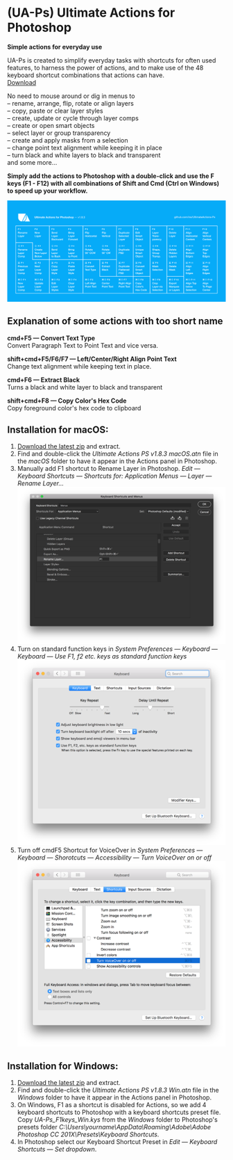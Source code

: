 # (UA-Ps) Ultimate Actions for Photoshop
**Simple actions for everyday use**

UA-Ps is created to simplify everyday tasks with shortcuts for often used features, to harness the power of actions, and to make use of the 48 keyboard shortcut combinations that actions can have.  
[Download](https://github.com/ins/UltimateActions-Ps/archive/master.zip)

No need to mouse around or dig in menus to  
– rename, arrange, flip, rotate or align layers  
– copy, paste or clear layer styles  
– create, update or cycle through layer comps  
– create or open smart objects  
– select layer or group transparency  
– create and apply masks from a selection  
– change point text alignment while keeping it in place  
– turn black and white layers to black and transparent  
and some more...

**Simply add the actions to Photoshop with a double-click and use the F keys (F1 - F12) with all combinations of Shift and Cmd (Ctrl on Windows) to speed up your workflow.**

![Ultimate Actions for Photoshop Cheat Sheet](https://raw.githubusercontent.com/ins/UltimateActions-Ps/master/UA-Ps_Cheat_Sheet_1.8.3.png)

## Explanation of some actions with too short name 
**cmd+F5 — Convert Text Type**  
Convert Paragraph Text to Point Text and vice versa.

**shift+cmd+F5/F6/F7 — Left/Center/Right Align Point Text**  
Change text alignment while keeping text in place.

**cmd+F6 — Extract Black**  
Turns a black and white layer to black and transparent

**shift+cmd+F8 — Copy Color's Hex Code**  
Copy foreground color's hex code to clipboard

## Installation for macOS:
1. [Download the latest zip](https://github.com/ins/UltimateActions-Ps/archive/master.zip) and extract.
2. Find and double-click the *Ultimate Actions PS v1.8.3 macOS.atn* file in the *macOS* folder to have it appear in the Actions panel in Photoshop.
3. Manually add F1 shortcut to Rename Layer in Photoshop. *Edit — Keyboard Shortcuts — Shortcuts for: Application Menus — Layer — Rename Layer...*
![Rename Layer F1](https://raw.githubusercontent.com/ins/UltimateActions-Ps/master/macOS/Rename_Layer_Shortcut.png)
4. Turn on standard function keys in *System Preferences — Keyboard — Keyboard — Use F1, f2 etc. keys as standard function keys*
![Standard function keys](https://raw.githubusercontent.com/ins/UltimateActions-Ps/master/macOS/Use_F_keys_as_standard_function_keys.png)
5. Turn off cmdF5 Shortcut for VoiceOver in *System Preferences — Keyboard — Shorotcuts — Accessibility — Turn VoiceOver on or off*
![Turn off VoiceOver](https://raw.githubusercontent.com/ins/UltimateActions-Ps/master/macOS/Turn_off_VoiceOver_shortcut.png)

## Installation for Windows:
1. [Download the latest zip](https://github.com/ins/UltimateActions-Ps/archive/master.zip) and extract.
2. Find and double-click the *Ultimate Actions PS v1.8.3 Win.atn* file in the *Windows* folder to have it appear in the Actions panel in Photoshop.
3. On Windows, F1 as a shortcut is disabled for Actions, so we add 4 keyboard shortcuts to Photoshop with a keyboard shortcuts preset file. Copy *UA-Ps_F1keys_Win.kys* from the *Windows* folder to Photoshop's presets folder *C:\Users\yourname\AppData\Roaming\Adobe\Adobe Photoshop CC 201X\Presets\Keyboard Shortcuts*.
4. In Photoshop select our Keyboard Shortcut Preset in *Edit — Keyboard Shortcuts — Set dropdown*.
